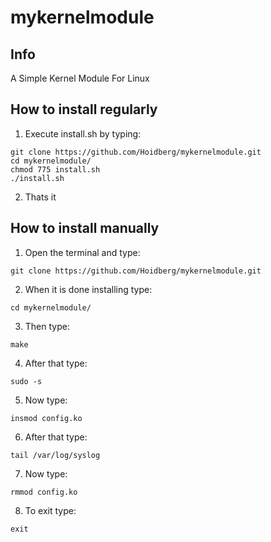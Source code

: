 # mykernelmodule

## Info
A Simple Kernel Module For Linux

## How to install regularly
1. Execute install.sh by typing:
``` shell
git clone https://github.com/Hoidberg/mykernelmodule.git
cd mykernelmodule/
chmod 775 install.sh
./install.sh
```
2. Thats it

## How to install manually
1. Open the terminal and type:
```
git clone https://github.com/Hoidberg/mykernelmodule.git
```
2. When it is done installing type:
```shell
cd mykernelmodule/
```
3. Then type:
```shell
make
```
4. After that type:
```shell
sudo -s
```
5. Now type:
```shell
insmod config.ko
```
6. After that type:
```shell
tail /var/log/syslog
```
7. Now type:
```shell
rmmod config.ko
```
8. To exit type:
```shell
exit
```
